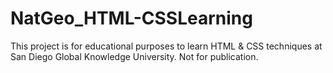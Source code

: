 # NatGeo_HTML-CSSLearning
This project is for educational purposes to learn HTML &amp; CSS techniques at San Diego Global Knowledge University. Not for publication. 
